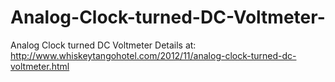 # Analog-Clock-turned-DC-Voltmeter-
Analog Clock turned DC Voltmeter 
Details at:
http://www.whiskeytangohotel.com/2012/11/analog-clock-turned-dc-voltmeter.html
